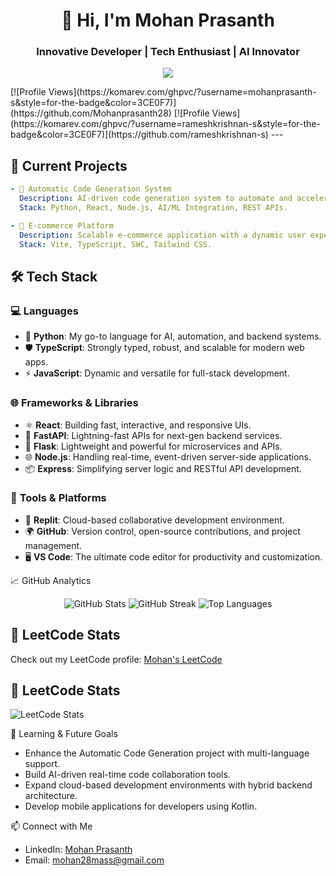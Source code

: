 <h1 align="center">👋 Hi, I'm Mohan Prasanth</h1>
<h3 align="center">Innovative Developer | Tech Enthusiast | AI Innovator</h3>


<p align="center">
  <img src="https://readme-typing-svg.demolab.com?font=Fira+Code&size=22&duration=3000&pause=500&color=F7B801&center=true&vCenter=true&width=800&height=45&lines=Software+Engineer+%7C+AI+Enthusiast+%7C+Full-Stack+Developer;Building+Intelligent+and+Scalable+Software+Solutions;">
</p>
[![Profile Views](https://komarev.com/ghpvc/?username=mohanprasanth-s&style=for-the-badge&color=3CE0F7)](https://github.com/Mohanprasanth28)
[![Profile Views](https://komarev.com/ghpvc/?username=rameshkrishnan-s&style=for-the-badge&color=3CE0F7)](https://github.com/rameshkrishnan-s)
---

## 🚀 **Current Projects**
```yaml
- 🔹 Automatic Code Generation System
  Description: AI-driven code generation system to automate and accelerate development tasks.
  Stack: Python, React, Node.js, AI/ML Integration, REST APIs.

- 🔹 E-commerce Platform
  Description: Scalable e-commerce application with a dynamic user experience.
  Stack: Vite, TypeScript, SWC, Tailwind CSS.
```

## 🛠 Tech Stack

### 💻 **Languages**
- 🐍 **Python**: My go-to language for AI, automation, and backend systems.
- 🛡️ **TypeScript**: Strongly typed, robust, and scalable for modern web apps.
- ⚡ **JavaScript**: Dynamic and versatile for full-stack development.

### 🌐 **Frameworks & Libraries**
- ⚛️ **React**: Building fast, interactive, and responsive UIs.
- 🚀 **FastAPI**: Lightning-fast APIs for next-gen backend services.
- 🧪 **Flask**: Lightweight and powerful for microservices and APIs.
- 🌐 **Node.js**: Handling real-time, event-driven server-side applications.
- 📦 **Express**: Simplifying server logic and RESTful API development.

### 🔧 **Tools & Platforms**
- 🔄 **Replit**: Cloud-based collaborative development environment.
- 🌍 **GitHub**: Version control, open-source contributions, and project management.
- 🖥️ **VS Code**: The ultimate code editor for productivity and customization.

📈 GitHub Analytics
<p align="center"> <img src="https://github-readme-stats.vercel.app/api?username=mohanprasanth28&show_icons=true&theme=gruvbox&count_private=true" alt="GitHub Stats"> <img src="https://github-readme-streak-stats.herokuapp.com/?user=mohanprasanth28&theme=gruvbox" alt="GitHub Streak"> <img src="https://github-readme-stats.vercel.app/api/top-langs/?username=mohanprasanth28&layout=compact&theme=gruvbox" alt="Top Languages"> </p>


## 🔐 LeetCode Stats

Check out my LeetCode profile: [Mohan's LeetCode](https://leetcode.com/mohan__prasanth/)

## 🔐 LeetCode Stats

![LeetCode Stats](https://leetcard.jacoblin.cool/mohan__prasanth?theme=dark)


🌱 Learning & Future Goals
- Enhance the Automatic Code Generation project with multi-language support.
- Build AI-driven real-time code collaboration tools.
- Expand cloud-based development environments with hybrid backend architecture.
- Develop mobile applications for developers using Kotlin.

📫 Connect with Me
- LinkedIn: [Mohan Prasanth](https://www.linkedin.com/in/mohan-prasanth-909b79255)
- Email: mohan28mass@gmail.com


